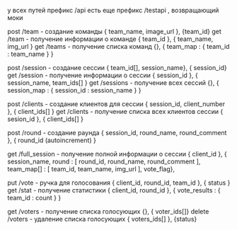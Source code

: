 у всех путей префикс /api
есть еще префикс /testapi , возвращающий моки

post /team - создание команды { team_name, image_url }, {team_id}
get /team - получение информации о команде { team_id }, { team_name, img_url }
get /teams - получение списка команд {}, { team_map : { team_id : team_name } }

post /session - создание сессии { team_id[], session_name}, { session_id}
get /session - получение информации о сессии { session_id }, { session_name, team_ids[] }
get /sessions - получение всех сессий {}, { session_map : { session_id : session_name } }

post /clients - создание клиентов для сессии { session_id, client_number }, { client_ids[] }
get /clients - получение списка всех клиентов сессии { sesion_id }, { client_ids[] }

post /round - создание раунда { session_id, round_name, round_comment }, { round_id (autoincrement) }

get /full_session - получение полной информации о сессии { client_id }, { session_name, round : [ round_id, round_name, round_comment ], team_map[] : [ team_id, team_name, img_url ],  vote_flag}, 

put /vote - ручка для голосования { client_id, round_id, team_id }, { status }
get /stat - получение статистики { client_id, round_id }, { vote_results : { team_id : count } }


get /voters  - получение списка голосующих {}, { voter_ids[]}
delete /voters - удаление списка голосующих { voters_ids[] }, {status}
